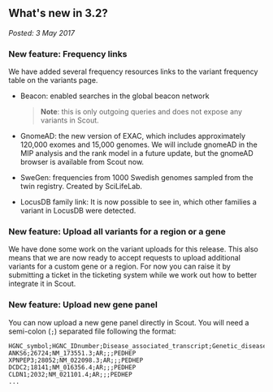 ## What's new in 3.2?

_Posted: 3 May 2017_

### New feature: Frequency links

We have added several frequency resources links to the variant frequency table on the variants page.

- Beacon: enabled searches in the global beacon network

	> **Note**: this is only outgoing queries and does not expose any variants in Scout.

- GnomeAD: the new version of EXAC, which includes approximately 120,000 exomes and 15,000 genomes. We will include gnomeAD in the MIP analysis and the rank model in a future update, but the gnomeAD browser is available from Scout now.

- SweGen: frequencies from 1000 Swedish genomes sampled from the twin registry. Created by SciLifeLab.

- LocusDB family link: It is now possible to see in, which other families a variant in LocusDB were detected.

### New feature: Upload all variants for a region or a gene

We have done some work on the variant uploads for this release. This also means that we are now ready to accept requests to upload additional variants for a custom gene or a region. For now you can raise it by submitting a ticket in the ticketing system while we work out how to better integrate it in Scout.

### New feature: Upload new gene panel

You can now upload a new gene panel directly in Scout. You will need a semi-colon (`;`) separated file following the format:

```
HGNC_symbol;HGNC_IDnumber;Disease_associated_transcript;Genetic_disease_model;Reduced_penetrance;Mosaicism;Clinical_db_gene_annotation
ANKS6;26724;NM_173551.3;AR;;;PEDHEP
XPNPEP3;28052;NM_022098.3;AR;;;PEDHEP
DCDC2;18141;NM_016356.4;AR;;;PEDHEP
CLDN1;2032;NM_021101.4;AR;;;PEDHEP
...
```

